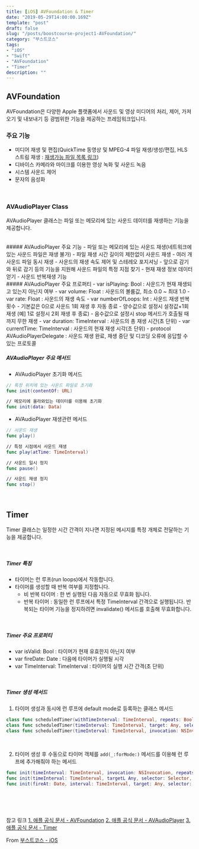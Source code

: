 ```yaml
---
title: [iOS] AVFoundation & Timer
date: "2019-05-29T14:00:00.169Z"  
template: "post"  
draft: false  
slug: "/posts/boostcourse-project1-AVFoundation/"  
category: "부스트코스"  
tags:  
- "iOS"  
- "Swift"  
- "AVFoundation"
- "Timer"
description: ""  
---
```


## AVFoundation
AVFoundation은 다양한 Apple 플랫폼에서 사운드 및 영상 미디어의 처리, 제어, 가져오기 및 내보내기 등 광범위한 기능을 제공하는 프레임워크입니다.

### 주요 기능
- 미디어 재생 및 편집(QuickTime 동영상 및 MPEG-4 파일 재생/생성/편집, HLS 스트림 재생 : [재생가능 파일 목록 링크](https://developer.apple.com/documentation/avfoundation/avfiletype))
- 디바이스 카메라와 마이크를 이용한 영상 녹화 및 사운드 녹음
- 시스템 사운드 제어
- 문자의 음성화

<br>

### AVAudioPlayer Class
AVAudioPlayer 클래스는 파일 또는 메모리에 있는 사운드 데이터를 재생하는 기능을 제공합니다.

<br>
##### AVAudioPlayer 주요 기능
- 파일 또는 메모리에 있는 사운드 재생(네트워크에 있는 사운드 파일은 재생 불가)
- 파일 재생 시간 길이의 제한없이 사운드 재생
- 여러 개 사운드 파일 동시 재생
- 사운드의 재생 속도 제어 및 스테레오 포지셔닝
- 앞으로 감기와 뒤로 감기 등의 기능을 지원해 사운드 파일의 특정 지점 찾기
- 현재 재생 정보 데이터 얻기
- 사운드 반복재생 기능

<br>
##### AVAudioPlayer 주요 프로퍼티
- var isPlaying: Bool : 사운드가 현재 재생되고 있는지 아닌지 여부
- var volume: Float : 사운드의 볼륨값, 최소 0.0 ~ 최대 1.0
- var rate: Float : 사운드의 재생 속도
- var numberOfLoops: Int : 사운드 재생 반복 횟수
  - 기본값은 0으로 사운드 1회 재생 후 자동 종료
  - 양수값으로 설정시 설정값+1회 재생 (예] 1로 설정시 2회 재생 후 종료)
  - 음수값으로 설정시 stop 메서드가 호출될 때까지 무한 재생
- var duration: TimeInterval : 사운드의 총 재생 시간(초 단위)
- var currentTime: TimeInterval : 사운드의 현재 재생 시각(초 단위)
- protocol AVAudioPlayerDelegate : 사운드 재생 완료, 재생 중단 및 디코딩 오류에 응답할 수 있는 프로토콜
<br>

##### AVAudioPlayer 주요 메서드
- AVAudioPlayer 초기화 메서드
``` Swift
// 특정 위치에 있는 사운드 파일로 초기화
func init(contentOf: URL)

// 메모리에 올라와있는 데이터를 이용해 초기화
func init(data: Data)
```
- AVAudioPlayer 재생관련 메서드  
``` Swift
// 사운드 재생
func play()

// 특정 시점에서 사운드 재생
func play(atTime: TimeInterval)

// 사운드 일시 정지
func pause()

// 사운드 재생 정지
func stop()
```

<br>

## Timer
Timer 클래스는 일정한 시간 간격이 지나면 지정된 메시지를 특정 개체로 전달하는 기능을 제공합니다.

<br>

##### Timer 특징
- 타이머는 런 루프(run loops)에서 작동합니다.
- 타이머를 생성할 때 반복 여부를 지정합니다.
  - 비 반복 타이머 : 한 번 실행된 다음 자동으로 무효화 됩니다.
  - 반복 타이머 : 동일한 런 루프에서 특정 TimeInterval 간격으로 실행됩니다. 반복되는 타이머 기능을 정지하려면 invalidate() 메서드를 호출해 무효화합니다.

<br>

##### Timer 주요 프로퍼티
- var isValid: Bool : 타이머가 현재 유효한지 아닌지 여부
- var fireDate: Date : 다음에 타이머가 실행될 시각
- var TimeInterval: TimeInterval : 타이머의 실행 시간 간격(초 단위)

<br>

##### Timer 생성 메서드
1. 타이머 생성과 동시에 런 루프에 default mode로 등록하는 클래스 메서드
``` Swift
class func scheduledTimer(withTimeInterval: TimeInterval, repeats: Bool, lock: (Timer) -> Void)
class func scheduledTimer(timeInterval: TimeInterval, target: Any, selector: Selector, userInfo: Any?, repeats: Bool)
class func scheduledTimer(timeInterval: TimeInterval, invocation: NSInvocation. repeats: Bool)
```

<br>

2. 타이머 생성 후 수동으로 타이머 객체를 ```add(_:forMode:)``` 메서드를 이용해 런 루프에 추가해줘야 하는 메서드
``` Swift
func init(timeInterval: TimeInterval, invocation: NSInvocation, repeats: Bool)
func init(timeInterval: TimeInterval, targetL Any, selector: Selector, userInfo: Any?, repeats: Bool)
func init(fireAt: Date, interval: TimeInterval, target: Any, selector: Selector, userInfo: Any?, repeats: Bool)
```

<br>
<br>
<br>

참고 링크
[1. 애플 공식 문서 - AVFoundation](https://developer.apple.com/documentation/avfoundation)
[2. 애플 공식 문서 - AVAudioPlayer](https://developer.apple.com/documentation/avfoundation/avaudioplayer)
[3. 애플 공식 문서 - Timer](https://developer.apple.com/documentation/foundation/timer)

From [부스트코스 - iOS](https://www.edwith.org/boostcourse-ios/)
